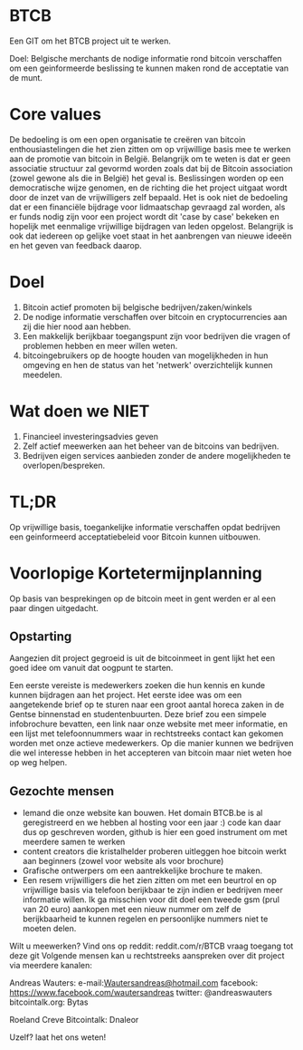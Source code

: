 BTCB
====

Een GIT om het BTCB project uit te werken. 

Doel: Belgische merchants de nodige informatie rond bitcoin verschaffen om een geinformeerde beslissing te kunnen maken rond de acceptatie van de munt. 

Core values
====

De bedoeling is om een open organisatie te creëren van bitcoin enthousiastelingen die het zien zitten om op vrijwillige basis mee te werken aan de promotie van bitcoin in België.
Belangrijk om te weten is dat er geen associatie structuur zal gevormd worden zoals dat bij de Bitcoin association (zowel gewone als die in België) het geval is. Beslissingen worden op een democratische wijze genomen, en de richting die het project uitgaat wordt door de inzet van de vrijwilligers zelf bepaald.
Het is ook niet de bedoeling dat er een financiële bijdrage voor lidmaatschap gevraagd zal worden, als er funds nodig zijn voor een project wordt dit 'case by case' bekeken en hopelijk met eenmalige vrijwillige bijdragen van leden opgelost. Belangrijk is ook dat iedereen op gelijke voet staat in het aanbrengen van nieuwe ideeën en het geven van feedback daarop.

Doel
====
1. Bitcoin actief promoten bij belgische bedrijven/zaken/winkels
2. De nodige informatie verschaffen over bitcoin en cryptocurrencies aan zij die hier nood aan hebben. 
3. Een makkelijk berijkbaar toegangspunt zijn voor bedrijven die vragen of problemen hebben en meer willen weten. 
4. bitcoingebruikers op de hoogte houden van mogelijkheden in hun omgeving en hen de status van het 'netwerk' overzichtelijk kunnen meedelen. 

Wat doen we NIET
====
1. Financieel investeringsadvies geven
2. Zelf actief meewerken aan het beheer van de bitcoins van bedrijven.
3. Bedrijven eigen services aanbieden zonder de andere mogelijkheden te overlopen/bespreken. 

TL;DR
====
Op vrijwillige basis, toegankelijke informatie verschaffen opdat bedrijven een geinformeerd acceptatiebeleid voor Bitcoin kunnen uitbouwen. 


Voorlopige Kortetermijnplanning
====

Op basis van besprekingen op de bitcoin meet in gent werden er al een paar dingen uitgedacht.

Opstarting
----

Aangezien dit project gegroeid is uit de bitcoinmeet in gent lijkt het een goed idee om vanuit dat oogpunt te starten. 

Een eerste vereiste is medewerkers zoeken die hun kennis en kunde kunnen bijdragen aan het project. Het eerste idee was om een aangetekende brief op te sturen naar een groot aantal horeca zaken in de Gentse binnenstad en studentenbuurten. 
Deze brief zou een simpele infobrochure bevatten, een link naar onze website met meer informatie, en een lijst met telefoonnummers waar in rechtstreeks contact kan gekomen worden met onze actieve medewerkers. Op die manier kunnen we bedrijven die wel interesse hebben in het accepteren van bitcoin maar niet weten hoe op weg helpen. 

Gezochte mensen
---

- Iemand die onze website kan bouwen. Het domain BTCB.be is al geregistreerd en we hebben al hosting voor een jaar :) code kan daar dus op geschreven worden, github is hier een goed instrument om met meerdere samen te werken
- content creators die kristalhelder proberen uitleggen hoe bitcoin werkt aan beginners (zowel voor website als voor brochure)
- Grafische ontwerpers om een aantrekkelijke brochure te maken. 
- Een resem vrijwilligers die het zien zitten om met een beurtrol en op vrijwillige basis via telefoon berijkbaar te zijn indien er bedrijven meer informatie willen. Ik ga misschien voor dit doel een tweede gsm (prul van 20 euro) aankopen met een nieuw nummer om zelf de berijkbaarheid te kunnen regelen en persoonlijke nummers niet te moeten delen.

Wilt u meewerken? 
Vind ons op reddit: reddit.com/r/BTCB
vraag toegang tot deze git 
Volgende mensen kan u rechtstreeks aanspreken over dit project via meerdere kanalen: 

Andreas Wauters: 
e-mail:Wautersandreas@hotmail.com
facebook: https://www.facebook.com/wautersandreas
twitter: @andreaswauters
bitcointalk.org: Bytas

Roeland Creve
Bitcointalk: Dnaleor

Uzelf? 
laat het ons weten! 




